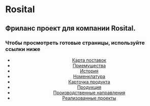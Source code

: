 <h1>Rosital</h1>

<h2>Фриланс проект для компании Rosital.</h2>

<h3>Чтобы просмотреть готовые страницы, используйте ссылки ниже</h3>

<ul align="center">
  <li><a href="https://drenyash.github.io/rosital/map" target="_blank">Карта поставок</a></li>
  <li><a href="https://drenyash.github.io/rosital/advantages" target="_blank">Приемущества</a></li>
  <li><a href="https://drenyash.github.io/rosital/history" target="_blank">История</a></li>
  <li><a href="https://drenyash.github.io/rosital/nomenclature#" target="_blank">Номенклатура</a></li>
  <li><a href="https://drenyash.github.io/rosital/product-card" target="_blank">Карточка продукта</a></li>
  <li><a href="https://drenyash.github.io/rosital/production#" target="_blank">Продукция</a></li>
  <li><a href="https://drenyash.github.io/rosital/products" target="_blank">Производственные направления</a></li>
  <li><a href="https://drenyash.github.io/rosital/projects" target="_blank">Реализованные проекты</a></li>
</ul>
